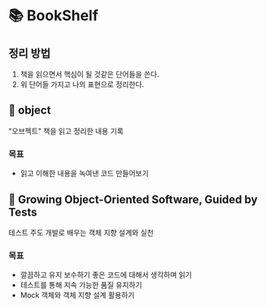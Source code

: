 # 📚 BookShelf

## 정리 방법
1. 책을 읽으면서 핵심이 될 것같은 단어들을 쓴다.
2. 위 단어들 가지고 나의 표현으로 정리한다.

## 📙 object
"오브젝트" 책을 읽고 정리한 내용 기록

### 목표
- 읽고 이해한 내용을 녹여낸 코드 만들어보기

## 📗 Growing Object-Oriented Software, Guided by Tests
테스트 주도 개발로 배우는 객체 지향 설계와 실천

### 목표
- 깔끔하고 유지 보수하기 좋은 코드에 대해서 생각하며 읽기
- 테스트를 통해 지속 가능한 품질 유지하기
- Mock 객체와 객체 지향 설계 활용하기
